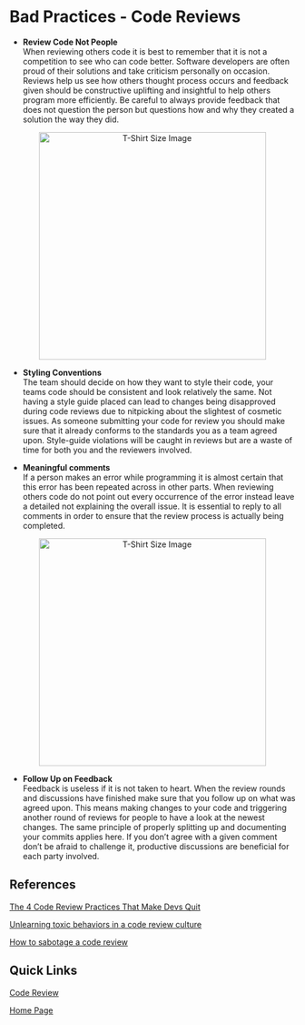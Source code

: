 # Bad Practices - Code Reviews

* **Review Code Not People**  
When reviewing others code it is best to remember that it is not a competition to see who can code better. Software developers are often proud of their solutions and take criticism personally on occasion. Reviews help us see how others thought process occurs and feedback given should be constructive uplifting and insightful to help others program more efficiently. Be careful to always provide feedback that does not question the person but questions how and why they created a solution the way they did.

<p align="center">
<img src="https://miro.medium.com/max/1400/1*D9YKlFGZKiYoR57tUTpCrg.jpeg" alt="T-Shirt Size Image" width="400">
<p>

* **Styling Conventions**  
The team should decide on how they want to style their code, your teams code should be consistent and look relatively the same. Not having a style guide placed can lead to changes being disapproved during code reviews due to nitpicking about the slightest of cosmetic issues. As someone submitting your code for review you should make sure that it already conforms to the standards you as a team agreed upon. Style-guide violations will be caught in reviews but are a waste of time for both you and the reviewers involved.


* **Meaningful comments**  
If a person makes an error while programming it is almost certain that this error has been repeated across in other parts. When reviewing others code do not point out every occurrence of the error instead leave a detailed not explaining the overall issue. It is essential to reply to all comments in order to ensure that the review process is actually being completed.

<p align="center">
<img src="https://miro.medium.com/max/1400/1*UbeT74oIf3JlX1YRu90EKA.jpeg" alt="T-Shirt Size Image" width="400" center>
<p>

* **Follow Up on Feedback**  
Feedback is useless if it is not taken to heart. When the review rounds and discussions have finished make sure that you follow up on what was agreed upon. This means making changes to your code and triggering another round of reviews for people to have a look at the newest changes. The same principle of properly splitting up and documenting your commits applies here. If you don’t agree with a given comment don’t be afraid to challenge it, productive discussions are beneficial for each party involved.

## References

[The 4 Code Review Practices That Make Devs Quit](https://blog.submain.com/code-review-practices/)

[Unlearning toxic behaviors in a code review culture](https://medium.com/@sandya.sankarram/unlearning-toxic-behaviors-in-a-code-review-culture-b7c295452a3c)

[How to sabotage a code review](https://techbeacon.com/app-dev-testing/how-sabotage-code-review)

## Quick Links
[Code Review](CodeReviews.md)

[Home Page](../README.md)
